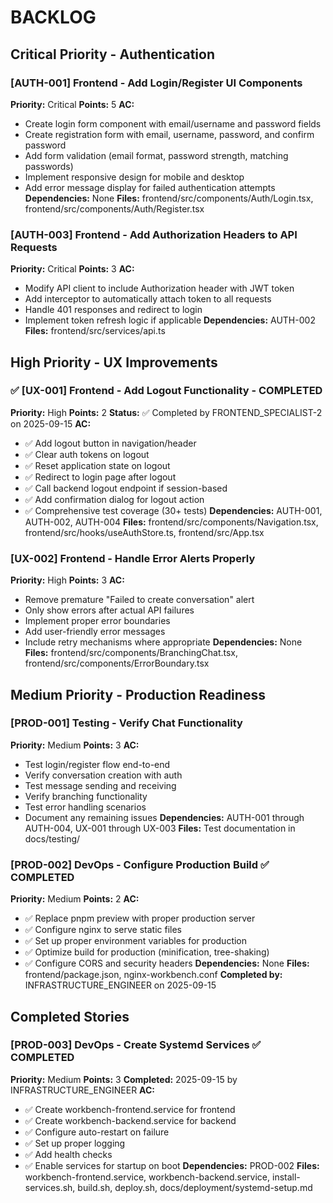 # BACKLOG

## Critical Priority - Authentication

### [AUTH-001] Frontend - Add Login/Register UI Components
**Priority:** Critical
**Points:** 5
**AC:**
- Create login form component with email/username and password fields
- Create registration form with email, username, password, and confirm password
- Add form validation (email format, password strength, matching passwords)
- Implement responsive design for mobile and desktop
- Add error message display for failed authentication attempts
**Dependencies:** None
**Files:** frontend/src/components/Auth/Login.tsx, frontend/src/components/Auth/Register.tsx


### [AUTH-003] Frontend - Add Authorization Headers to API Requests
**Priority:** Critical
**Points:** 3
**AC:**
- Modify API client to include Authorization header with JWT token
- Add interceptor to automatically attach token to all requests
- Handle 401 responses and redirect to login
- Implement token refresh logic if applicable
**Dependencies:** AUTH-002
**Files:** frontend/src/services/api.ts

## High Priority - UX Improvements

### ✅ [UX-001] Frontend - Add Logout Functionality - COMPLETED
**Priority:** High
**Points:** 2
**Status:** ✅ Completed by FRONTEND_SPECIALIST-2 on 2025-09-15
**AC:**
- ✅ Add logout button in navigation/header
- ✅ Clear auth tokens on logout
- ✅ Reset application state on logout
- ✅ Redirect to login page after logout
- ✅ Call backend logout endpoint if session-based
- ✅ Add confirmation dialog for logout action
- ✅ Comprehensive test coverage (30+ tests)
**Dependencies:** AUTH-001, AUTH-002, AUTH-004
**Files:** frontend/src/components/Navigation.tsx, frontend/src/hooks/useAuthStore.ts, frontend/src/App.tsx

### [UX-002] Frontend - Handle Error Alerts Properly
**Priority:** High
**Points:** 3
**AC:**
- Remove premature "Failed to create conversation" alert
- Only show errors after actual API failures
- Implement proper error boundaries
- Add user-friendly error messages
- Include retry mechanisms where appropriate
**Dependencies:** None
**Files:** frontend/src/components/BranchingChat.tsx, frontend/src/components/ErrorBoundary.tsx


## Medium Priority - Production Readiness

### [PROD-001] Testing - Verify Chat Functionality
**Priority:** Medium
**Points:** 3
**AC:**
- Test login/register flow end-to-end
- Verify conversation creation with auth
- Test message sending and receiving
- Verify branching functionality
- Test error handling scenarios
- Document any remaining issues
**Dependencies:** AUTH-001 through AUTH-004, UX-001 through UX-003
**Files:** Test documentation in docs/testing/

### [PROD-002] DevOps - Configure Production Build ✅ COMPLETED
**Priority:** Medium
**Points:** 2
**AC:**
- ✅ Replace pnpm preview with proper production server
- ✅ Configure nginx to serve static files
- ✅ Set up proper environment variables for production
- ✅ Optimize build for production (minification, tree-shaking)
- ✅ Configure CORS and security headers
**Dependencies:** None
**Files:** frontend/package.json, nginx-workbench.conf
**Completed by:** INFRASTRUCTURE_ENGINEER on 2025-09-15

## Completed Stories

### [PROD-003] DevOps - Create Systemd Services ✅ COMPLETED
**Priority:** Medium
**Points:** 3
**Completed:** 2025-09-15 by INFRASTRUCTURE_ENGINEER
**AC:**
- ✅ Create workbench-frontend.service for frontend
- ✅ Create workbench-backend.service for backend
- ✅ Configure auto-restart on failure
- ✅ Set up proper logging
- ✅ Add health checks
- ✅ Enable services for startup on boot
**Dependencies:** PROD-002
**Files:** workbench-frontend.service, workbench-backend.service, install-services.sh, build.sh, deploy.sh, docs/deployment/systemd-setup.md
